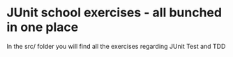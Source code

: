 # JUnit school exercises - all bunched in one place
In the src/ folder you will find all the exercises regarding JUnit Test and TDD
